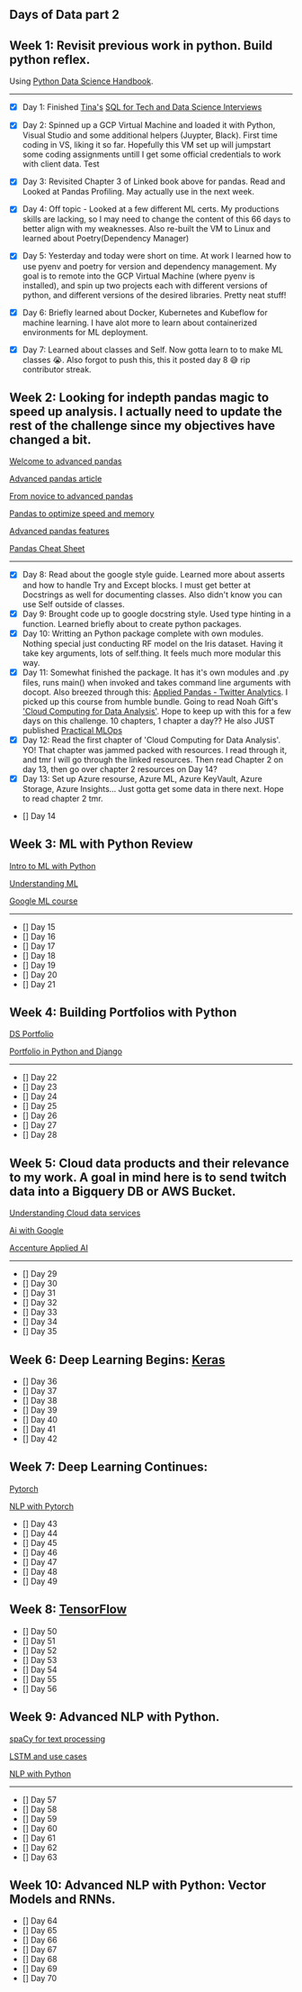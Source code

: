 **Days of Data part 2** 
---

Week 1: Revisit previous work in python. Build python reflex.
---

Using [Python Data Science Handbook](https://github.com/jakevdp/PythonDataScienceHandbook).

---
- [x] Day 1: Finished [Tina's](https://www.youtube.com/channel/UC2UXDak6o7rBm23k3Vv5dww) [SQL for Tech and Data Science Interviews](https://www.udemy.com/course/sql-for-tech-and-data-science-interviews/learn/lecture/26613654#questions/15758816)
- [x] Day 2: Spinned up a GCP Virtual Machine and loaded it with Python, Visual Studio and some additional helpers (Juypter, Black). First time coding in VS, liking it so far. Hopefully this VM set up will jumpstart some coding assignments untill I get some official credentials to work with client data. Test 
- [x] Day 3: Revisited Chapter 3 of Linked book above for pandas. Read and Looked at Pandas Profiling. May actually use in the next week. 
- [x] Day 4: Off topic - Looked at a few different ML certs. My productions skills are lacking, so I may need to change the content of this 66 days to better align with my weaknesses. Also re-built the VM to Linux and learned about Poetry(Dependency Manager)
- [x] Day 5: Yesterday and today were short on time. At work I learned how to use pyenv and poetry for version and dependency management. My goal is to remote into the GCP Virtual Machine (where pyenv is installed), and spin up two projects each with different versions of python, and different versions of the desired libraries. Pretty neat stuff!
- [x] Day 6: Briefly learned about Docker, Kubernetes and Kubeflow for machine learning. I have alot more to learn about containerized environments for ML deployment. 
- [x] Day 7: Learned about classes and Self. Now gotta learn to to make ML classes 😭. Also forgot to push this, this it posted day 8 😅 rip contributor streak.


Week 2: Looking for indepth pandas magic to speed up analysis. **I actually need to update the rest of the challenge since my objectives have changed a bit.** 
---

[Welcome to advanced pandas](https://www.kaggle.com/residentmario/welcome-to-advanced-pandas)

[Advanced pandas article](https://towardsdatascience.com/learn-advanced-features-for-pythons-main-data-analysis-library-in-20-minutes-d0eedd90d086)

[From novice to advanced pandas](https://towardsdatascience.com/30-examples-to-get-you-from-a-novice-to-an-advanced-pandas-user-e6eb4e8750b7)

[Pandas to optimize speed and memory](https://medium.com/bigdatarepublic/advanced-pandas-optimize-speed-and-memory-a654b53be6c2)

[Advanced pandas features](https://www.kdnuggets.com/2019/10/5-advanced-features-pandas.html)

[Pandas Cheat Sheet](https://www.educative.io/blog/pandas-cheat-sheet)

---

- [x] Day 8: Read about the google style guide. Learned more about asserts and how to handle Try and Except blocks. I must get better at Docstrings as well for documenting classes. Also didn't know you can use Self outside of classes. 
- [x] Day 9: Brought code up to google docstring style. Used type hinting in a function. Learned briefly about to create python packages.  
- [x] Day 10: Writting an Python package complete with own modules. Nothing special just conducting RF model on the Iris dataset. Having it take key arguments, lots of self.thing. It feels much more modular this way. 
- [x] Day 11: Somewhat finished the package. It has it's own modules and .py files, runs main() when invoked and takes command line arguments with docopt. Also breezed through this: [Applied Pandas - Twitter Analytics](https://store.metasnake.com/courses/applied-pandas-twitter-analytics). I picked up this course from humble bundle. Going to read Noah Gift's ['Cloud Computing for Data Analysis'](https://leanpub.com/cloud4data). Hope to keep up with this for a few days on this challenge. 10 chapters, 1 chapter a day?? He also JUST published [Practical MLOps](https://github.com/noahgift)
- [x] Day 12: Read the first chapter of 'Cloud Computing for Data Analysis'. YO! That chapter was jammed packed with resources. I read through it, and tmr I will go through the linked resources. Then read Chapter 2 on day 13, then go over chapter 2 resources on Day 14? 
- [x] Day 13: Set up Azure resourse, Azure ML, Azure KeyVault, Azure Storage, Azure Insights... Just gotta get some data in there next. Hope to read chapter 2 tmr. 
- [] Day 14

Week 3: ML with Python Review 
---

[Intro to ML with Python](http://noracook.io/Books/Python/introductiontomachinelearningwithpython.pdf)

[Understanding ML](https://www.cs.huji.ac.il/~shais/UnderstandingMachineLearning/copy.html)

[Google ML course](https://developers.google.com/machine-learning/crash-course)

---

- [] Day 15
- [] Day 16
- [] Day 17
- [] Day 18
- [] Day 19
- [] Day 20
- [] Day 21

Week 4: Building Portfolios with Python
---

[DS Portfolio](https://github.com/sajal2692/data-science-portfolio)

[Portfolio in Python and Django](https://dev.to/randysteele/how-i-built-my-portfolio-site-in-django-part-1-53nk)

---

- [] Day 22
- [] Day 23
- [] Day 24
- [] Day 25
- [] Day 26
- [] Day 27
- [] Day 28


Week 5: Cloud data products and their relevance to my work. A goal in mind here is to send twitch data into a Bigquery DB or AWS Bucket. 
---

[Understanding Cloud data services](https://www.kdnuggets.com/2019/06/understanding-cloud-data-services.html#:~:text=Cloud%20Vendors%20examples%20include%20AWS,Data%20processing%20and%20analytics%20workloads.)

[Ai with Google](https://ai.google/education/)

[Accenture Applied AI](https://www.accenture.com/us-en/services/applied-intelligence/solutions-ai)

---

- [] Day 29
- [] Day 30
- [] Day 31
- [] Day 32
- [] Day 33
- [] Day 34
- [] Day 35

Week 6: Deep Learning Begins: [Keras](https://drive.google.com/file/d/1yZlVKotI9AUgTydcrPrdhnz7yWAfk8_d/view)
---

- [] Day 36
- [] Day 37
- [] Day 38
- [] Day 39
- [] Day 40
- [] Day 41
- [] Day 42

Week 7: Deep Learning Continues: 
---

[Pytorch](https://github.com/fastai/fastbook)

[NLP with Pytorch](https://app.pluralsight.com/library/courses/natural-language-processing-pytorch/table-of-contents)

- [] Day 43
- [] Day 44
- [] Day 45
- [] Day 46
- [] Day 47
- [] Day 48
- [] Day 49

Week 8: [TensorFlow](https://github.com/yanshengjia/ml-road/blob/master/resources/Hands%20On%20Machine%20Learning%20with%20Scikit%20Learn%20and%20TensorFlow.pdf)
---

- [] Day 50
- [] Day 51
- [] Day 52
- [] Day 53
- [] Day 54
- [] Day 55
- [] Day 56


Week 9: Advanced NLP with Python.
---

[spaCy for text processing](https://course.spacy.io/en/)

[LSTM and use cases](http://colah.github.io/posts/2015-08-Understanding-LSTMs/)

[NLP with Python](http://www.datascienceassn.org/sites/default/files/Natural%20Language%20Processing%20with%20Python.pdf)

---

- [] Day 57
- [] Day 58
- [] Day 59
- [] Day 60
- [] Day 61
- [] Day 62
- [] Day 63

Week 10: Advanced NLP with Python: Vector Models and RNNs. 
---

- [] Day 64
- [] Day 65
- [] Day 66
- [] Day 67
- [] Day 68
- [] Day 69
- [] Day 70
